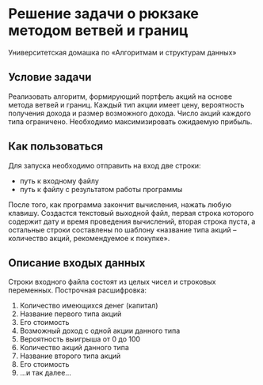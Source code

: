 # Решение задачи о рюкзаке методом ветвей и границ

Университетская домашка по «Алгоритмам и структурам данных»

## Условие задачи

Реализовать алгоритм, формирующий портфель акций на основе метода ветвей и границ. Каждый тип акции имеет цену, вероятность получения дохода и размер возможного дохода. Число акций каждого типа ограничено. Необходимо максимизировать ожидаемую прибыль.

## Как пользоваться

Для запуска необходимо отправить на вход две строки:
* путь к входному файлу
* путь к файлу с результатом работы программы

После того, как программа закончит вычисления, нажать любую клавишу. Создастся текстовый выходной файл, первая строка которого содержит дату и время проведения вычислений, вторая строка пуста, а остальные строки составлены по шаблону «название типа акций – количество акций, рекомендуемое к покупке».

## Описание входых данных

Строки входного файла состоят из целых чисел и строковых переменных. Построчная расшифровка:

1. Количество имеющихся денег (капитал)
2. Название первого типа акций
3. Его стоимость
4. Возможный доход с одной акции данного типа
5. Вероятность выигрыша от 0 до 100
6. Количество акций данного типа
7. Название второго типа акций
8. Его стоимость
9. …и так далее…